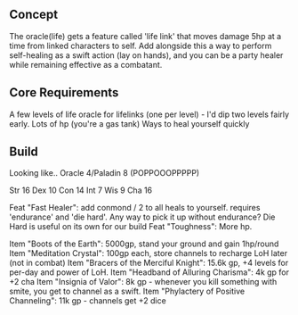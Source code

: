 ## Concept

The oracle(life) gets a feature called 'life link' that
moves damage 5hp at a time from linked characters to self.
Add alongside this a way to perform self-healing as a swift action
(lay on hands), and you can be a party healer while remaining effective
as a combatant.

## Core Requirements

A few levels of life oracle for lifelinks (one per level) - I'd dip two levels fairly early.
Lots of hp (you're a gas tank)
Ways to heal yourself quickly

## Build

Looking like.. Oracle 4/Paladin 8 (POPPOOOPPPPP)

Str 16
Dex 10
Con 14
Int 7
Wis 9
Cha 16

Feat "Fast Healer": add conmond / 2 to all heals to yourself.
  requires 'endurance' and 'die hard'. Any way to pick it up without endurance?
  Die Hard is useful on its own for our build
Feat "Toughness": More hp.

Item "Boots of the Earth": 5000gp, stand your ground and gain 1hp/round
Item "Meditation Crystal": 100gp each, store channels to recharge LoH later (not in combat)
Item "Bracers of the Merciful Knight": 15.6k gp, +4 levels for per-day and power of LoH.
Item "Headband of Alluring Charisma": 4k gp for +2 cha
Item "Insignia of Valor": 8k gp - whenever you kill something with smite,
      you get to channel as a swift.
Item "Phylactery of Positive Channeling": 11k gp - channels get +2 dice

